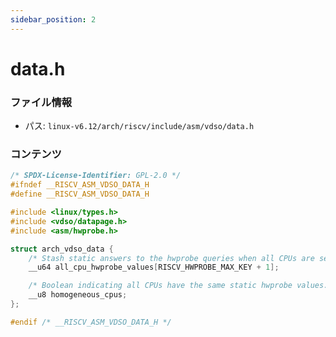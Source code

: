 ```yaml
---
sidebar_position: 2
---
```

# data.h

### ファイル情報

- パス: `linux-v6.12/arch/riscv/include/asm/vdso/data.h`

### コンテンツ

```h
/* SPDX-License-Identifier: GPL-2.0 */
#ifndef __RISCV_ASM_VDSO_DATA_H
#define __RISCV_ASM_VDSO_DATA_H

#include <linux/types.h>
#include <vdso/datapage.h>
#include <asm/hwprobe.h>

struct arch_vdso_data {
	/* Stash static answers to the hwprobe queries when all CPUs are selected. */
	__u64 all_cpu_hwprobe_values[RISCV_HWPROBE_MAX_KEY + 1];

	/* Boolean indicating all CPUs have the same static hwprobe values. */
	__u8 homogeneous_cpus;
};

#endif /* __RISCV_ASM_VDSO_DATA_H */

```
